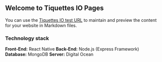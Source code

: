 ## Welcome to Tiquettes IO Pages

You can use the [Tiquettes IO test URL](https://TTiquettes.shift-technologies.io) to maintain and preview the content for your website in Markdown files.

### Technology stack
**Front-End:** React Native
**Back-End:** Node.js (Express Framework)
**Database:** MongoDB
**Server:** Digital Ocean
